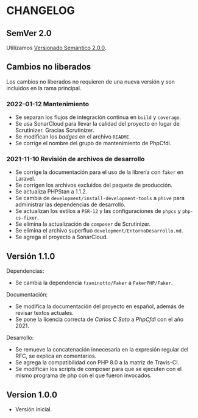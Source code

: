 # CHANGELOG

## SemVer 2.0

Utilizamos [Versionado Semántico 2.0.0](SEMVER.md).

## Cambios no liberados

Los cambios no liberados no requieren de una nueva versión y son incluidos en la rama principal.

### 2022-01-12 Mantenimiento

- Se separan los flujos de integración continua en `build` y `coverage`.
- Se usa SonarCloud para llevar la calidad del proyecto en lugar de Scrutinizer. Gracias Scrutinizer.
- Se modifican los *badges* en el archivo `README`.
- Se corrige el nombre del grupo de mantenimiento de PhpCfdi.

### 2021-11-10 Revisión de archivos de desarrollo

- Se corrige la documentación para el uso de la librería con `faker` en Laravel.
- Se corrigen los archivos excluidos del paquete de producción.
- Se actualiza PHPStan a 1.1.2.
- Se cambia de `development/install-development-tools` a `phive` para administrar las dependencias de desarrollo.
- Se actualizan los estilos a `PSR-12` y las configuraciones de `phpcs` y `php-cs-fixer`.
- Se elimina la actualización de `composer` de Scrutinizer.
- Se elimina el archivo superfluo `development/EntornoDesarrollo.md`.
- Se agrega el proyecto a SonarCloud.

## Versión 1.1.0

Dependencias:

- Se cambia la dependencia `fzaninotto/Faker` a `FakerPHP/Faker`.

Documentación:

- Se modifica la documentación del proyecto en español, además de revisar textos actuales.
- Se pone la licencia correcta de *Carlos C Soto* a *PhpCfdi* con el año 2021.
  
Desarrollo:

- Se remueve la concatenación innecesaria en la expresión regular del RFC, se explica en comentarios.
- Se agrega la compatibilidad con PHP 8.0 a la matriz de Travis-CI.
- Se modifican los scripts de composer para que se ejecuten con el mismo programa de php con el que fueron invocados.

## Version 1.0.0

- Versión inicial.
